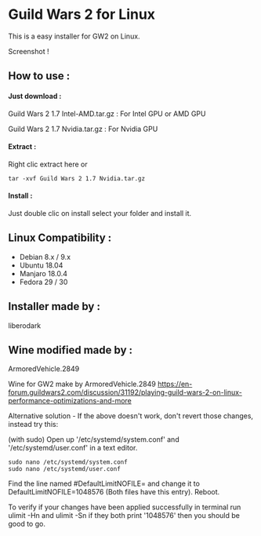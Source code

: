 # Guild Wars 2 for Linux

This is a easy installer for GW2 on Linux.

Screenshot !


## How to use :

#### Just download :

Guild Wars 2 1.7 Intel-AMD.tar.gz : For Intel GPU or AMD GPU

Guild Wars 2 1.7 Nvidia.tar.gz : For Nvidia GPU

#### Extract :

Right clic extract here or

```tar -xvf Guild Wars 2 1.7 Nvidia.tar.gz```

#### Install :

Just double clic on install select your folder and install it.

## Linux Compatibility :

- Debian 8.x / 9.x
- Ubuntu 18.04
- Manjaro 18.0.4
- Fedora 29 / 30

## Installer made by :

liberodark

## Wine modified made by :

ArmoredVehicle.2849

Wine for GW2 make by ArmoredVehicle.2849 https://en-forum.guildwars2.com/discussion/31192/playing-guild-wars-2-on-linux-performance-optimizations-and-more

Alternative solution - If the above doesn't work, don't revert those changes, instead try this:

(with sudo) Open up '/etc/systemd/system.conf' and '/etc/systemd/user.conf' in a text editor.
    
    sudo nano /etc/systemd/system.conf
    sudo nano /etc/systemd/user.conf
    
 Find the line named #DefaultLimitNOFILE= and change it to DefaultLimitNOFILE=1048576 (Both files have this entry).
 Reboot.

To verify if your changes have been applied successfully in terminal run ulimit -Hn and ulimit -Sn if they both print '1048576' then you should be good to go.
